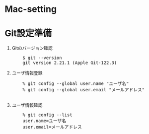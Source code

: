 # Mac-setting
<h1>Git設定準備</h1>
<ol>
  <li>Gitのバージョン確認</li>
    <pre>
    $ git --version
    git version 2.21.1 (Apple Git-122.3)</pre>
  <li>ユーザ情報登録</li>
    <pre>
    % git config --global user.name "ユーザ名"
    % git config --global user.email "メールアドレス"
    </pre>
  <li>ユーザ情報確認</li>
    <pre>
    % git config --list
    user.name=ユーザ名
    user.email=メールアドレス
    </pre>
</ol>
